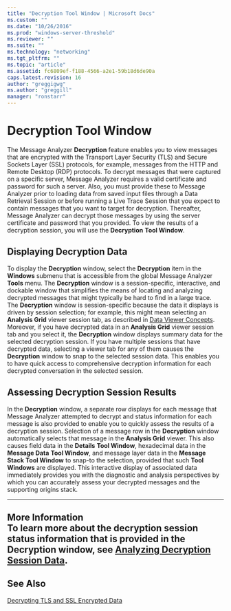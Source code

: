 ```yaml
---
title: "Decryption Tool Window | Microsoft Docs"
ms.custom: ""
ms.date: "10/26/2016"
ms.prod: "windows-server-threshold"
ms.reviewer: ""
ms.suite: ""
ms.technology: "networking"
ms.tgt_pltfrm: ""
ms.topic: "article"
ms.assetid: fc6809ef-f188-4566-a2e1-59b18d6de90a
caps.latest.revision: 16
author: "greggigwg"
ms.author: "greggill"
manager: "ronstarr"
---
```

# Decryption Tool Window
The Message Analyzer **Decryption** feature enables you to view messages that are encrypted with the Transport Layer Security (TLS) and Secure Sockets Layer (SSL) protocols, for example, messages from the HTTP and Remote Desktop (RDP) protocols. To decrypt messages that were captured on a specific server, Message Analyzer requires a valid certificate and password for such a server. Also, you must provide these to Message Analyzer prior to loading data from saved input files through a Data Retrieval Session or before running a Live Trace Session that you expect to contain messages that you want to target for decryption. Thereafter, Message Analyzer can decrypt those messages by using the server certificate and password that you provided. To view the results of a decryption session, you will use the **Decryption** **Tool Window**.  
  
## Displaying Decryption Data  
 To display the **Decryption** window, select the **Decryption** item in the **Windows** submenu that is accessible from the global Message Analyzer **Tools** menu. The **Decryption** window is a session-specific, interactive, and dockable window that simplifies the means of locating and analyzing decrypted messages that might typically be hard to find in a large trace. The **Decryption** window is session-specific because the data it displays is driven by session selection; for example, this might mean selecting an **Analysis Grid** viewer session tab, as described in [Data Viewer Concepts](data-viewer-concepts.md). Moreover, if you have decrypted data in an **Analysis Grid** viewer session tab and you select it, the **Decryption** window displays summary data for the selected decryption session. If you have multiple sessions that have decrypted data, selecting a viewer tab for any of them causes the **Decryption** window to snap to the selected session data. This enables you to have quick access to comprehensive decryption information for each decrypted conversation in the selected session.  
  
## Assessing Decryption Session Results  
 In the **Decryption** window, a separate row displays for each message that Message Analyzer attempted to decrypt and status information for each message is also provided to enable you to quickly assess the results of a decryption session. Selection of a message row in the **Decryption** window automatically selects that message in the **Analysis Grid** viewer. This also causes field data in the **Details** **Tool Window**, hexadecimal data in the **Message Data** **Tool Window**, and message layer data in the **Message Stack** **Tool Window** to snap-to the selection, provided that such **Tool Windows** are displayed. This interactive display of associated data immediately provides you with the diagnostic and analysis perspectives by which you can accurately assess your decrypted messages and the supporting origins stack.  
  
---  
  
 **More Information**   
 **To learn more** about the decryption session status information that is provided in the **Decryption** window, see [Analyzing Decryption Session Data](decrypting-tls-and-ssl-encrypted-data.md#BKMK_AnalyzeDecryptData).   
---  
  
## See Also  
 [Decrypting TLS and SSL Encrypted Data](decrypting-tls-and-ssl-encrypted-data.md)